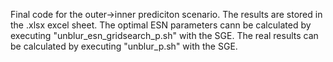Final code for the outer->inner prediciton scenario. The results are stored in the .xlsx excel sheet.
The optimal ESN parameters cann be calculated by executing "unblur_esn_gridsearch_p.sh" with the SGE.
The real results can be calculated by executing "unblur_p.sh" with the SGE.
